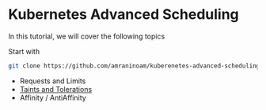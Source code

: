 # Kubernetes Advanced Scheduling
In this tutorial, we will cover the following topics

Start with 
```sh
git clone https://github.com/amraninoam/kuberenetes-advanced-scheduling.git
```

- Requests and Limits
- [Taints and Tolerations](taints-and-tolerations/)
- Affinity / AntiAffinity

